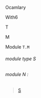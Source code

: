 Ocamlary

With6

T

M

Module `T.M`

<a id="module-type-S"></a>

###### module type S

<a id="module-N"></a>

###### module N :

> [S](#module-type-S)
